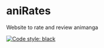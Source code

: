 # aniRates
Website to rate and review animanga

[![Code style: black](https://img.shields.io/badge/code%20style-black-000000.svg)](https://github.com/psf/black)

